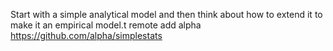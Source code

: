 Start with a simple analytical model and then think about how to extend it to
make it an empirical model.t remote add alpha https://github.com/alpha/simplestats


